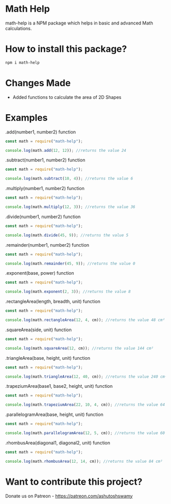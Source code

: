 # Math Help

math-help is a NPM package which helps in basic and advanced Math calculations.

# How to install this package?

```sh
npm i math-help
```

# Changes Made

- Added functions to calculate the area of 2D Shapes

# Examples

.add(number1, number2) function

```js
const math = require("math-help");

console.log(math.add(12, 12)); //returns the value 24
```

.subtract(number1, number2) function

```js
const math = require("math-help");

console.log(math.subtract(10, 4)); //returns the value 6
```

.multiply(number1, number2) function

```js
const math = require("math-help");

console.log(math.multiply(12, 3)); //returns the value 36
```

.divide(number1, number2) function

```js
const math = require("math-help");

console.log(math.divide(45, 9)); //returns the value 5
```

.remainder(number1, number2) function

```js
const math = require("math-help");

console.log(math.remainder(45, 9)); //returns the value 0
```

.exponent(base, power) function

```js
const math = require("math-help");

console.log(math.exponent(2, 3)); //returns the value 8
```

.rectangleArea(length, breadth, unit) function

```js
const math = require("math-help");

console.log(math.rectangleArea(12, 4, cm)); //returns the value 48 cm²
```

.squareArea(side, unit) function

```js
const math = require("math-help");

console.log(math.squareArea(12, cm)); //returns the value 144 cm²
```

.triangleArea(base, height, unit) function

```js
const math = require("math-help");

console.log(math.triangleArea(12, 40, cm)); //returns the value 240 cm²
```

.trapeziumArea(base1, base2, height, unit) function

```js
const math = require("math-help");

console.log(math.trapeziumArea(22, 10, 4, cm)); //returns the value 64 cm²
```

.parallelogramArea(base, height, unit) function

```js
const math = require("math-help");

console.log(math.parallelogramArea(12, 5, cm)); //returns the value 60 cm²
```

.rhombusArea(diagonal1, diagonal2, unit) function

```js
const math = require("math-help");

console.log(math.rhombusArea(12, 14, cm)); //returns the value 84 cm²
```

# Want to contribute this project?

Donate us on Patreon - https://patreon.com/ashutoshswamy
